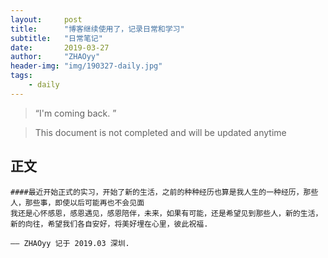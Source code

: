 ```yaml
---
layout:     post
title:      "博客继续使用了，记录日常和学习"
subtitle:   "日常笔记"
date:       2019-03-27
author:     "ZHAOyy"
header-img: "img/190327-daily.jpg"
tags: 
    - daily
---
```


> “I'm coming back. ”

> This document is not completed and will be updated anytime
## 正文

	####最近开始正式的实习，开始了新的生活，之前的种种经历也算是我人生的一种经历，那些人，那些事，即使以后可能再也不会见面
	我还是心怀感恩，感恩遇见，感恩陪伴，未来，如果有可能，还是希望见到那些人，新的生活，新的向往，希望我们各自安好，将美好埋在心里，彼此祝福.
	
	—— ZHAOyy 记于 2019.03 深圳.